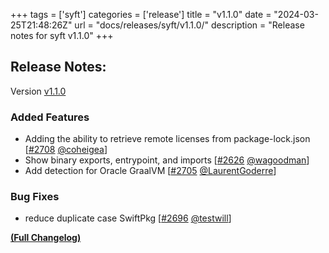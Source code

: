 +++
tags = ['syft']
categories = ['release']
title = "v1.1.0"
date = "2024-03-25T21:48:26Z"
url = "docs/releases/syft/v1.1.0/"
description = "Release notes for syft v1.1.0"
+++

## Release Notes:
Version [v1.1.0](https://github.com/anchore/syft/releases/tag/v1.1.0)

### Added Features

- Adding the ability to retrieve remote licenses from package-lock.json [[#2708](https://github.com/anchore/syft/pull/2708) [@coheigea](https://github.com/coheigea)]
- Show binary exports, entrypoint, and imports [[#2626](https://github.com/anchore/syft/pull/2626) [@wagoodman](https://github.com/wagoodman)]
- Add detection for Oracle GraalVM [[#2705](https://github.com/anchore/syft/pull/2705) [@LaurentGoderre](https://github.com/LaurentGoderre)]

### Bug Fixes

- reduce duplicate case SwiftPkg [[#2696](https://github.com/anchore/syft/pull/2696) [@testwill](https://github.com/testwill)]

**[(Full Changelog)](https://github.com/anchore/syft/compare/v1.0.1...v1.1.0)**
